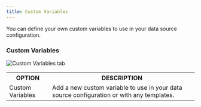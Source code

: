 ```yaml
---
title: Custom Variables
---
```

You can define your own custom variables to use in your data source configuration. 

### Custom Variables 

![Custom Variables tab](https://webdevolutions.azureedge.net/docs/en/rdm/mac/clip10050.png) 

<table>
	<tr>
		<th>
OPTION 
		</th>
		<th>
DESCRIPTION 
		</th>
	</tr>
	<tr>
		<td>
Custom Variables 
		</td>
		<td>
Add a new custom variable to use in your data source configuration or with any templates. 
		</td>
	</tr>
</table>


